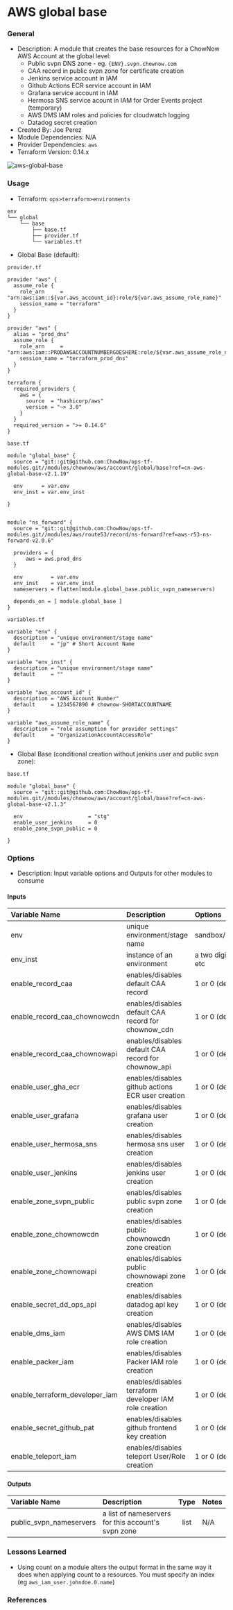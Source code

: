 # AWS global base

### General

* Description: A module that creates the base resources for a ChowNow AWS Account at the global level:
  * Public svpn DNS zone - eg. `{ENV}.svpn.chownow.com`
  * CAA record in public svpn zone for certificate creation
  * Jenkins service account in IAM
  * Github Actions ECR service account in IAM
  * Grafana service account in IAM
  * Hermosa SNS service acount in IAM for Order Events project (temporary)
  * AWS DMS IAM roles and policies for cloudwatch logging
  * Datadog secret creation
* Created By: Joe Perez
* Module Dependencies: N/A
* Provider Dependencies: `aws`
* Terraform Version: 0.14.x

![aws-global-base](https://github.com/ChowNow/ops-tf-modules/workflows/aws-global-base/badge.svg)

### Usage

* Terraform:
`ops>terraform>environments`
```
env
└── global
    └── base
        ├── base.tf
        ├── provider.tf
        └── variables.tf
```

* Global Base (default):

`provider.tf`
```hcl
provider "aws" {
  assume_role {
    role_arn     = "arn:aws:iam::${var.aws_account_id}:role/${var.aws_assume_role_name}"
    session_name = "terraform"
  }
}

provider "aws" {
  alias = "prod_dns"
  assume_role {
    role_arn     = "arn:aws:iam::PRODAWSACCOUNTNUMBERGOESHERE:role/${var.aws_assume_role_name}"
    session_name = "terraform_prod_dns"
  }
}

terraform {
  required_providers {
    aws = {
      source  = "hashicorp/aws"
      version = "~> 3.0"
    }
  }
  required_version = ">= 0.14.6"
}

```



`base.tf`
```hcl
module "global_base" {
  source = "git::git@github.com:ChowNow/ops-tf-modules.git//modules/chownow/aws/account/global/base?ref=cn-aws-global-base-v2.1.19"

  env      = var.env
  env_inst = var.env_inst

}


module "ns_forward" {
  source = "git::git@github.com:ChowNow/ops-tf-modules.git//modules/aws/route53/record/ns-forward?ref=aws-r53-ns-forward-v2.0.6"

  providers = {
      aws = aws.prod_dns
  }

  env         = var.env
  env_inst    = var.env_inst
  nameservers = flatten(module.global_base.public_svpn_nameservers)

  depends_on = [ module.global_base ]
}
```

`variables.tf`

```hcl
variable "env" {
  description = "unique environment/stage name"
  default     = "jp" # Short Account Name
}

variable "env_inst" {
  description = "unique environment/stage name"
  default     = ""
}

variable "aws_account_id" {
  description = "AWS Account Number"
  default     = 1234567890 # chownow-SHORTACCOUNTNAME
}

variable "aws_assume_role_name" {
  description = "role assumption for provider settings"
  default     = "OrganizationAccountAccessRole"
}

```


* Global Base (conditional creation without jenkins user and public svpn zone):

`base.tf`
```hcl
module "global_base" {
  source = "git::git@github.com:ChowNow/ops-tf-modules.git//modules/chownow/aws/account/global/base?ref=cn-aws-global-base-v2.1.3"

  env                     = "stg"
  enable_user_jenkins     = 0
  enable_zone_svpn_public = 0

}
```



### Options

* Description: Input variable options and Outputs for other modules to consume

#### Inputs

| Variable Name                  | Description                                            | Options                             |  Type  | Required? | Notes |
| :----------------------------- | :----------------------------------------------------- | :---------------------------------- | :----: | :-------: | :---- |
| env                            | unique environment/stage name                          | sandbox/dev/qa/uat/stg/prod/etc     | string |    Yes    | N/A   |
| env_inst                       | instance of an environment                             | a two digit number, 00, 01, 02, etc | string |    No     | N/A   |
| enable_record_caa              | enables/disables default CAA record                    | 1 or 0 (default: 1)                 |  int   |    No     | N/A   |
| enable_record_caa_chownowcdn   | enables/disables default CAA record for chownow_cdn    | 1 or 0 (default: 1)                 |  int   |    No     | N/A   |
| enable_record_caa_chownowapi   | enables/disables default CAA record for chownow_api    | 1 or 0 (default: 1)                 |  int   |    No     | N/A   |
| enable_user_gha_ecr            | enables/disables github actions ECR user creation      | 1 or 0 (default: 1)                 |  int   |    No     | N/A   |
| enable_user_grafana            | enables/disables grafana user creation                 | 1 or 0 (default: 1)                 |  int   |    No     | N/A   |
| enable_user_hermosa_sns        | enables/disables hermosa sns user creation             | 1 or 0 (default: 0)                 |  int   |    No     | N/A   |
| enable_user_jenkins            | enables/disables jenkins user creation                 | 1 or 0 (default: 1)                 |  int   |    No     | N/A   |
| enable_zone_svpn_public        | enables/disables public svpn zone creation             | 1 or 0 (default : 1)                |  int   |    No     | N/A   |
| enable_zone_chownowcdn         | enables/disables public chownowcdn zone creation       | 1 or 0 (default : 1)                |  int   |    No     | N/A   |
| enable_zone_chownowapi         | enables/disables public chownowapi zone creation       | 1 or 0 (default : 1)                |  int   |    No     | N/A   |
| enable_secret_dd_ops_api       | enables/disables datadog api key creation              | 1 or 0 (default : 1)                |  int   |    No     | N/A   |
| enable_dms_iam                 | enables/disables AWS DMS IAM role creation             | 1 or 0 (default : 1)                |  int   |    No     | N/A   |
| enable_packer_iam              | enables/disables Packer IAM role creation              | 1 or 0 (default : 1)                |  int   |    No     | N/A   |
| enable_terraform_developer_iam | enables/disables terraform developer IAM role creation | 1 or 0 (default : 0)                |  int   |    No     | N/A   |
| enable_secret_github_pat       | enables/disables github frontend key creation          | 1 or 0 (default : 1)                |  int   |    No     | N/A   |
| enable_teleport_iam            | enables/disables teleport User/Role creation           | 1 or 0 (default : 0)                |  int   |    No     | N/A   |



#### Outputs

| Variable Name           | Description                                        | Type  | Notes |
| :---------------------- | :------------------------------------------------- | :---: | :---- |
| public_svpn_nameservers | a list of nameservers for this account's svpn zone | list  | N/A   |

### Lessons Learned

* Using count on a module alters the output format in the same way it does when applying count to a resources. You must specify an index (eg `aws_iam_user.johndoe.0.name`)


### References
